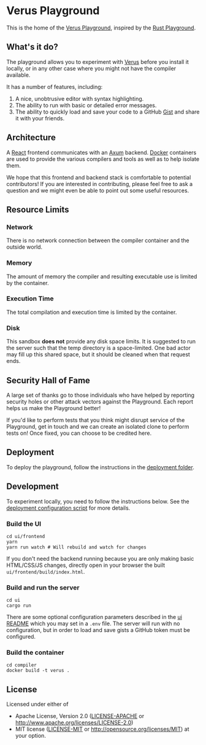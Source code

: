 # Verus Playground

This is the home of the [Verus Playground][verus],
inspired by the [Rust Playground][real].

[real]: https://play.rust-lang.org/
[verus]: https://play.verus-lang.org/

## What's it do?

The playground allows you to experiment with [Verus][verus] before you install
it locally, or in any other case where you might not have the compiler
available.

It has a number of features, including:

1. A nice, unobtrusive editor with syntax highlighting.
1. The ability to run with basic or detailed error messages.
1. The ability to quickly load and save your code to a
   GitHub [Gist][gist] and share it with your friends.

[verus]: https://github.com/verus-lang/verus
[Rust Cookbook]: https://rust-lang-nursery.github.io/rust-cookbook/
[gist]: https://gist.github.com/
[rustfmt]: https://github.com/rust-lang/rustfmt
[clippy]: https://github.com/rust-lang/rust-clippy

## Architecture

A [React][react] frontend communicates with an [Axum][axum]
backend. [Docker][docker] containers are used to provide the various
compilers and tools as well as to help isolate them.

We hope that this frontend and backend stack is comfortable to
potential contributors! If you are interested in contributing, please
feel free to ask a question and we might even be able to point out
some useful resources.

[react]: https://reactjs.org/
[axum]: https://github.com/tokio-rs/axum
[docker]: https://www.docker.com/

## Resource Limits

### Network

There is no network connection between the compiler container and the
outside world.

### Memory

The amount of memory the compiler and resulting executable use is
limited by the container.

### Execution Time

The total compilation and execution time is limited by the container.

### Disk

This sandbox **does not** provide any disk space limits. It is
suggested to run the server such that the temp directory is a
space-limited. One bad actor may fill up this shared space, but it
should be cleaned when that request ends.

## Security Hall of Fame

A large set of thanks go to those individuals who have helped by
reporting security holes or other attack vectors against the
Playground. Each report helps us make the Playground better!

If you'd like to perform tests that you think might disrupt service of
the Playground, get in touch and we can create an isolated clone to
perform tests on! Once fixed, you can choose to be credited here.

## Deployment

To deploy the playground, follow the instructions in the [deployment folder](./deployment/).

## Development

To experiment locally, you need to follow the instructions below.  See the
[deployment configuration script](./deployment/lxc-config.yaml) for more
details.

### Build the UI
```
cd ui/frontend
yarn
yarn run watch # Will rebuild and watch for changes
```

If you don't need the backend running because you are only making
basic HTML/CSS/JS changes, directly open in your browser the built
`ui/frontend/build/index.html`.

### Build and run the server

```
cd ui
cargo run
```

There are some optional configuration parameters described in the
[ui README](./ui/README.md) which you may set in a `.env` file. The server will
run with no configuration, but in order to load and save gists a GitHub token
must be configured.

### Build the container
```
cd compiler
docker build -t verus .
```


## License

Licensed under either of
 * Apache License, Version 2.0 ([LICENSE-APACHE](LICENSE-APACHE) or http://www.apache.org/licenses/LICENSE-2.0)
 * MIT license ([LICENSE-MIT](LICENSE-MIT) or http://opensource.org/licenses/MIT)
at your option.

